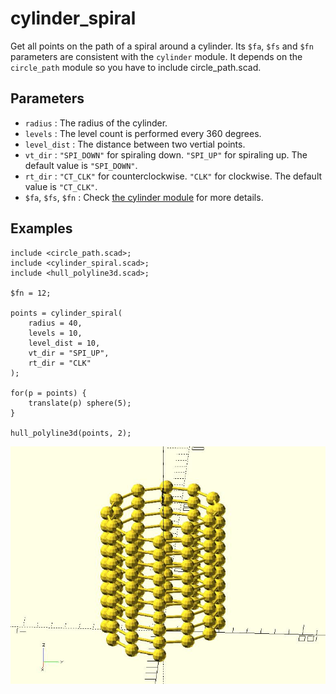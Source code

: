 # cylinder_spiral

Get all points on the path of a spiral around a cylinder. Its `$fa`, `$fs` and `$fn` parameters are consistent with the `cylinder` module. It depends on the `circle_path` module so you have to include circle_path.scad.

## Parameters

- `radius` : The radius of the cylinder.
- `levels` : The level count is performed every 360 degrees. 
- `level_dist` : The distance between two vertial points.
- `vt_dir` : `"SPI_DOWN"` for spiraling down. `"SPI_UP"` for spiraling up. The default value is `"SPI_DOWN"`.
- `rt_dir` : `"CT_CLK"` for counterclockwise. `"CLK"` for clockwise. The default value is `"CT_CLK"`.
- `$fa`, `$fs`, `$fn` : Check [the cylinder module](https://en.wikibooks.org/wiki/OpenSCAD_User_Manual/Primitive_Solids#cylinder) for more details.


## Examples
    
	include <circle_path.scad>;
	include <cylinder_spiral.scad>;
	include <hull_polyline3d.scad>;
	
	$fn = 12;
	
	points = cylinder_spiral(
	    radius = 40, 
	    levels = 10, 
	    level_dist = 10, 
	    vt_dir = "SPI_UP", 
	    rt_dir = "CLK"
	);
	
	for(p = points) {
	    translate(p) sphere(5);
	}
	
	hull_polyline3d(points, 2);


![cylinder_spiral](images/lib-cylinder_spiral-1.JPG)

